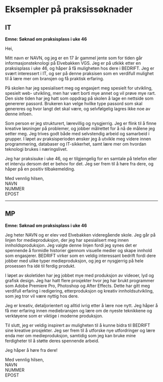 # Eksempler på praksissøknader

## IT
**Emne: Søknad om praksisplass i uke 46**

Hei,

Mitt navn er NAVN, og jeg er en 17 år gammel jente som for tiden går informasjonsteknologi på Elvebakken VGS. Jeg er på utkikk etter en praksisplass i uke 46, og håper å få muligheten hos dere i BEDRIFT. Jeg er svært interessert i IT, og ser på denne praksisen som en verdifull mulighet til å lære mer om bransjen og få praktisk erfaring.

På skolen har jeg spesialisert meg og engasjert meg spesielt for utvikling, spesielt web- utvikling, men har vært borti mye annet og vil prøve mye rart. Den siste tiden har jeg hatt som oppdrag på skolen å lage en nettside som genererer passord. Brukeren kan velge hvilke type passord som skal genereres og hvor langt det skal være, og selvfølgelig lagres ikke noe av denne infoen. 

Som person er jeg strukturert, lærevillig og nysgjerrig. Jeg er flink til å finne kreative løsninger på problemer, og jobber målrettet for å nå de målene jeg setter meg. Jeg trives godt både med selvstendig arbeid og samarbeid i grupper. I løpet av praksisperioden ønsker jeg å utvikle meg videre innen programmering, databaser og IT-sikkerhet, samt lære mer om hvordan teknologi brukes i næringslivet.

Jeg har praksisuke i uke 46, og er tilgjengelig for en samtale på telefon eller et intervju dersom det er behov for det. Jeg ser frem til å høre fra dere, og håper på en positiv tilbakemelding.

Med vennlig hilsen,\
NAVN\
NUMMER\
EPOST

---
## MP
**Emne: Søknad om praksisplass i uke 46**

Jeg heter NAVN og er elev ved Elvebakken videregående skole. Jeg går på linjen for medieproduksjon, der jeg har spesialisert meg innen innholdsproduksjon. Jeg valgte denne linjen fordi jeg synes det er spennende å formidle historier gjennom visuelle medier og skape innhold som engasjerer. BEDRIFT virker som en veldig interessant bedrift fordi dere jobber med ulike typer medieproduksjon, og jeg er nysgjerrig på hele prosessen fra idé til ferdig produkt.

I løpet av skoletiden har jeg jobbet mye med produksjon av videoer, lyd og grafisk design. Jeg har hatt flere prosjekter hvor jeg har brukt programmer som Adobe Premiere Pro, Photoshop og After Effects. Dette har gitt meg verdifull erfaring i redigering, etterproduksjon og kreativ innholdsutvikling, som jeg tror vil være nyttig hos dere.

Jeg er kreativ, detaljorientert og alltid ivrig etter å lære noe nytt. Jeg håper å få mer erfaring innen mediebransjen og lære om de nyeste teknikkene og verktøyene som er viktige i moderne produksjon.

Til slutt, jeg er veldig inspirert av muligheten til å kunne bidra til BEDRIFT sine kreative prosjekter. Jeg ser frem til å utforske nye utfordringer og lære enda mer om medieproduksjon, samtidig som jeg kan bruke mine ferdigheter til å støtte deres spennende arbeid.

Jeg håper å høre fra dere!

Med vennlig hilsen,\
NAVN\
NUMMER\
EPOST
